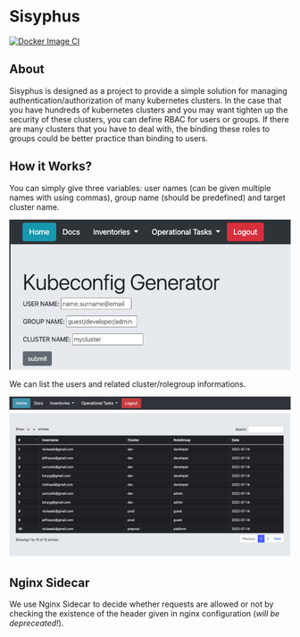 # Sisyphus

[![Docker Image CI](https://github.com/ugur99/sisyphus/actions/workflows/docker-image-build.yml/badge.svg?branch=main)](https://github.com/ugur99/sisyphus/actions/workflows/docker-image-build.yml) 

## About

Sisyphus is designed as a project to provide a simple solution for managing authentication/authorization of many kubernetes clusters. In the case that you have hundreds of kubernetes clusters and you may want tighten up the security of these clusters, you can define RBAC for users or groups. If there are many clusters that you have to deal with, the binding these roles to groups could be better practice than binding to users.

## How it Works?
You can simply give three variables: user names (can be given multiple names with using commas), group name (should be predefined) and target cluster name.

![kubeconfiggenerator](image/kubeconfiggenerator.png)

We can list the users and related cluster/rolegroup informations. 

![clusteruserlist](image/clusteruserlist.png)


## Nginx Sidecar
We use Nginx Sidecar to decide whether requests are allowed or not by checking the existence of the header given in nginx configuration (*will be depreceated!*).
